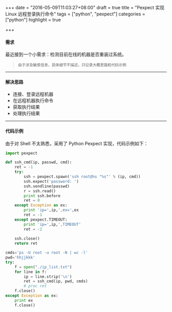 +++
date = "2016-05-09T11:03:27+08:00"
draft = true
title = "Pexpect 实现 Linux 远程登录执行命令"
tags = ["python", "pexpect"]
categories = ["python"]
highlight = true

+++

#### 需求
最近接到一个小需求：检测目前在线的机器是否重装过系统。

> <small>由于涉及敏感信息，具体细节不描述，只记录大概思路和代码示例</small>

--------

#### 解决思路
 - 连接、登录远程机器
 - 在远程机器执行命令
 - 获取执行结果
 - 处理执行结果

--------

#### 代码示例
由于对 Shell 不太熟悉，采用了 Python Pexpect 实现，代码示例如下：

```python
import pexpect

def ssh_cmd(ip, passwd, cmd):
    ret = -1
    try:
        ssh = pexpect.spawn('ssh root@%s "%s"' % (ip, cmd))
        ssh.expect('password: ')
        ssh.sendline(passwd)
        r = ssh.read()
        print ssh.before
        ret = 0
    except Exception as ex:
        print 'ip=',ip,',ex=',ex
        ret = -1
    except pexpect.TIMEOUT:
        print 'ip=',ip,',TIMEOUT'
        ret = -2
    
    ssh.close() 
    return ret

cmds='ps -U root -u root -N | wc -l'
pwd='hhjjkkk'
try:
    f = open("./ip_list.txt")
    for line in f:
        ip = line.strip('\n')
        ret = ssh_cmd(ip, pwd, cmds)
        # proc ret
    f.close()
except Exception as ex:
    print ex
    f.close()
```
